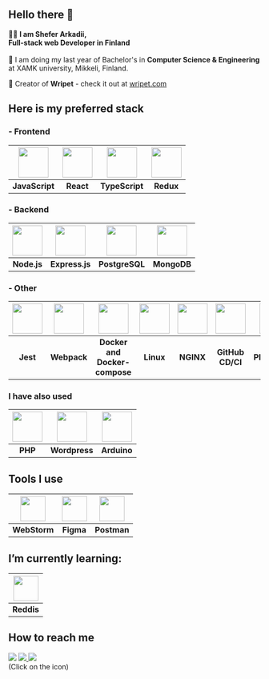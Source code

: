##  Hello there 👋
👨‍💻 <b>I am Shefer Arkadii, </b></br> <b>Full-stack web Developer in Finland</b> <br><br>
🏫 I am doing my last year of Bachelor's in <b>Computer Science & Engineering</b></br> at XAMK university, Mikkeli, Finland. 

🚀 Creator of <b>Wripet</b> - check it out at [wripet.com](https://wripet.com/)
</br>

## Here is my preferred stack

### - Frontend

| <img height="60" src="https://user-images.githubusercontent.com/25181517/117447155-6a868a00-af3d-11eb-9cfe-245df15c9f3f.png"> | <img height="60" src="https://user-images.githubusercontent.com/25181517/183897015-94a058a6-b86e-4e42-a37f-bf92061753e5.png"> | <img height="60" src="https://user-images.githubusercontent.com/25181517/183890598-19a0ac2d-e88a-4005-a8df-1ee36782fde1.png"> | <img height="60" src="https://user-images.githubusercontent.com/25181517/187896150-cc1dcb12-d490-445c-8e4d-1275cd2388d6.png"> |
|:---:|:---:|:---:| :---: |
| **JavaScript** | **React** | **TypeScript** | **Redux** |

### - Backend

| <img height="60" src="https://user-images.githubusercontent.com/25181517/183568594-85e280a7-0d7e-4d1a-9028-c8c2209e073c.png"> | <img height="60" src="https://user-images.githubusercontent.com/25181517/183859966-a3462d8d-1bc7-4880-b353-e2cbed900ed6.png"> | <img height="60" src="https://user-images.githubusercontent.com/25181517/183896128-ec99105a-ec1a-4d85-b08b-1aa1620b2046.png"> | <img height="60" src="https://user-images.githubusercontent.com/25181517/182884177-d48a8579-2cd0-447a-b9a6-ffc7cb02560e.png"> |
|:---:|:---:|:---:|:---:|
| **Node.js** | **Express.js** | **PostgreSQL** | **MongoDB** |

### - Other

| <img height="60" src="https://user-images.githubusercontent.com/25181517/187955005-f4ca6f1a-e727-497b-b81b-93fb9726268e.png"> | <img height="60" src="https://user-images.githubusercontent.com/25181517/187955008-981340e6-b4cc-441b-80cf-7a5e94d29e7e.png"> | <img height="60" src="https://user-images.githubusercontent.com/25181517/117207330-263ba280-adf4-11eb-9b97-0ac5b40bc3be.png"> | <img height="60" src="https://github.com/marwin1991/profile-technology-icons/assets/76662862/2481dc48-be6b-4ebb-9e8c-3b957efe69fa"> | <img height="60" src="https://user-images.githubusercontent.com/25181517/183345125-9a7cd2e6-6ad6-436f-8490-44c903bef84c.png"> | <img height="60" src="https://user-images.githubusercontent.com/25181517/183868728-b2e11072-00a5-47e2-8a4e-4ebbb2b8c554.png"> | <img height="60" src="https://github.com/marwin1991/profile-technology-icons/assets/25181517/37cb517e-d059-4cc0-8124-1a72b663167c"> |
|:---:|:---:|:---:|:---:|:---:|:---:|:---:|
| **Jest** | **Webpack** | **Docker and Docker-compose** | **Linux** | **NGINX** | **GitHub CD/CI** | **Playwright** |


### I have also used

| <img height="60" src="https://github.com/marwin1991/profile-technology-icons/assets/76662862/dbbc299a-8356-45e4-9d2e-a6c21b4569cf"> | <img height="60" src="https://user-images.githubusercontent.com/25181517/192158957-b1256181-356c-46a3-beb9-487af08a6266.png"> | <img height="60" src="https://github.com/marwin1991/profile-technology-icons/assets/136815194/a57a85ba-e2dd-4036-85b6-7e1532391627"> |
|:---:|:---:|:---:|
| **PHP** | **Wordpress** | **Arduino** |




## Tools I use

| <img height="50" src="https://user-images.githubusercontent.com/25181517/192108893-b1eed3c7-b2c4-4e1c-9e9f-c7e83637b33d.png"> | <img height="50" src="https://user-images.githubusercontent.com/25181517/189715289-df3ee512-6eca-463f-a0f4-c10d94a06b2f.png"> | <img height="50" src="https://user-images.githubusercontent.com/25181517/192109061-e138ca71-337c-4019-8d42-4792fdaa7128.png"> |
|:---:|:---:|:---:|
| **WebStorm** | **Figma** | **Postman** |



## I’m currently learning:

| <img height="50" src="https://user-images.githubusercontent.com/25181517/182884894-d3fa6ee0-f2b4-4960-9961-64740f533f2a.png"> |
|:---:|
| **Reddis** |


## How to reach me
<a href="mailto: arkadiy.shefer@gmail.com " target=”_blank”><img src="https://img.shields.io/badge/Gmail-7B68EE?style=for-the-badge&logo=Gmail&logoColor=fff"/></a> 
<a href="https://www.linkedin.com/in/arkadii-shefer-643434262/ " target=”_blank”><img src="https://img.shields.io/badge/LinkedIn-7B68EE?style=for-the-badge&logo=LinkedIn&logoColor=fff"/>  </a>
<a href="https://t.me/sheefeer" target=”_blank”><img src="https://img.shields.io/badge/Telegram-7B68EE?style=for-the-badge&logo=Telegram&logoColor=fff"/></a></br>
(Click on the icon)
